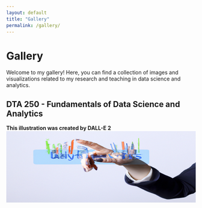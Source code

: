 ```yaml
---
layout: default
title: "Gallery"
permalink: /gallery/
---
```


# Gallery
Welcome to my gallery! Here, you can find a collection of images and visualizations related to my research and teaching in data science and analytics.

## DTA 250 - Fundamentals of Data Science and Analytics
**This illustration was created by DALL-E 2**
![fall23](https://github.com/jjasser87/jjasser87.github.io/blob/main/_imgs/_ai_illustrations/_dta250/fall23.png)
